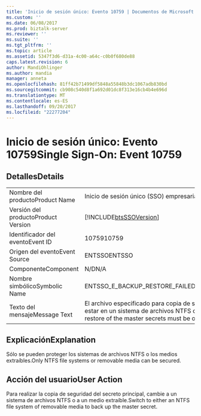 ```yaml
---
title: 'Inicio de sesión único: Evento 10759 | Documentos de Microsoft'
ms.custom: ''
ms.date: 06/08/2017
ms.prod: biztalk-server
ms.reviewer: ''
ms.suite: ''
ms.tgt_pltfrm: ''
ms.topic: article
ms.assetid: 5347f3d6-d31a-4c00-a64c-c0b0f680de88
caps.latest.revision: 6
author: MandiOhlinger
ms.author: mandia
manager: anneta
ms.openlocfilehash: 81ff42b71499df5848a55848b3dc1067adb830bd
ms.sourcegitcommit: cb908c540d8f1a692d01dc8f313e16cb4b4e696d
ms.translationtype: MT
ms.contentlocale: es-ES
ms.lasthandoff: 09/20/2017
ms.locfileid: "22277204"
---
```

# <a name="single-sign-on-event-10759"></a><span data-ttu-id="888fa-102">Inicio de sesión único: Evento 10759</span><span class="sxs-lookup"><span data-stu-id="888fa-102">Single Sign-On: Event 10759</span></span>
## <a name="details"></a><span data-ttu-id="888fa-103">Detalles</span><span class="sxs-lookup"><span data-stu-id="888fa-103">Details</span></span>  
  
|||  
|-|-|  
|<span data-ttu-id="888fa-104">Nombre del producto</span><span class="sxs-lookup"><span data-stu-id="888fa-104">Product Name</span></span>|<span data-ttu-id="888fa-105">Inicio de sesión único (SSO) empresarial</span><span class="sxs-lookup"><span data-stu-id="888fa-105">Enterprise Single Sign-On</span></span>|  
|<span data-ttu-id="888fa-106">Versión del producto</span><span class="sxs-lookup"><span data-stu-id="888fa-106">Product Version</span></span>|[!INCLUDE[btsSSOVersion](../includes/btsssoversion-md.md)]|  
|<span data-ttu-id="888fa-107">Identificador del evento</span><span class="sxs-lookup"><span data-stu-id="888fa-107">Event ID</span></span>|<span data-ttu-id="888fa-108">10759</span><span class="sxs-lookup"><span data-stu-id="888fa-108">10759</span></span>|  
|<span data-ttu-id="888fa-109">Origen del evento</span><span class="sxs-lookup"><span data-stu-id="888fa-109">Event Source</span></span>|<span data-ttu-id="888fa-110">ENTSSO</span><span class="sxs-lookup"><span data-stu-id="888fa-110">ENTSSO</span></span>|  
|<span data-ttu-id="888fa-111">Componente</span><span class="sxs-lookup"><span data-stu-id="888fa-111">Component</span></span>|<span data-ttu-id="888fa-112">N/D</span><span class="sxs-lookup"><span data-stu-id="888fa-112">N/A</span></span>|  
|<span data-ttu-id="888fa-113">Nombre simbólico</span><span class="sxs-lookup"><span data-stu-id="888fa-113">Symbolic Name</span></span>|<span data-ttu-id="888fa-114">ENTSSO_E_BACKUP_RESTORE_FAILED_MEDIA</span><span class="sxs-lookup"><span data-stu-id="888fa-114">ENTSSO_E_BACKUP_RESTORE_FAILED_MEDIA</span></span>|  
|<span data-ttu-id="888fa-115">Texto del mensaje</span><span class="sxs-lookup"><span data-stu-id="888fa-115">Message Text</span></span>|<span data-ttu-id="888fa-116">El archivo especificado para copia de seguridad o restauración de secretos principales debe estar en un sistema de archivos NTFS o en un medio extraíble.</span><span class="sxs-lookup"><span data-stu-id="888fa-116">The file specified for backup or restore of the master secrets must be on an NTFS file system or removable media.</span></span>|  
  
## <a name="explanation"></a><span data-ttu-id="888fa-117">Explicación</span><span class="sxs-lookup"><span data-stu-id="888fa-117">Explanation</span></span>  
 <span data-ttu-id="888fa-118">Sólo se pueden proteger los sistemas de archivos NTFS o los medios extraíbles.</span><span class="sxs-lookup"><span data-stu-id="888fa-118">Only NTFS file systems or removable media can be secured.</span></span>  
  
## <a name="user-action"></a><span data-ttu-id="888fa-119">Acción del usuario</span><span class="sxs-lookup"><span data-stu-id="888fa-119">User Action</span></span>  
 <span data-ttu-id="888fa-120">Para realizar la copia de seguridad del secreto principal, cambie a un sistema de archivos NTFS o a un medio extraíble.</span><span class="sxs-lookup"><span data-stu-id="888fa-120">Switch to either an NTFS file system of removable media to back up the master secret.</span></span>